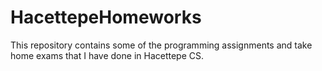# HacettepeHomeworks
This repository contains some of the programming assignments and take home exams that I have done in Hacettepe CS.
